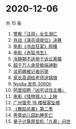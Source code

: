 # 2020-12-06

共 15 条

<!-- BEGIN -->
<!-- 最后更新时间 Sun Dec 06 2020 14:04:59 GMT+0800 (CST) -->
1. [警察「注视」女生溺亡](https://www.zhihu.com/search?q=警察注视女生溺亡)
1. [肖战《演员请就位》决赛](https://www.zhihu.com/search?q=肖战演员请就位)
1. [电影《冷血狂宴》网播](https://www.zhihu.com/search?q=冷血狂宴)
1. [电影《赤狐书生》](https://www.zhihu.com/search?q=赤狐书生)
1. [冷静期不适用于诉讼离婚](https://www.zhihu.com/search?q=离婚冷静期)
1. [超千万人承受极端通勤](https://www.zhihu.com/search?q=极端通勤)
1. [谈莉娜被记者问哭](https://www.zhihu.com/search?q=谈莉娜)
1. [家长高调给老师送锦旗](https://www.zhihu.com/search?q=家长送锦旗)
1. [Nvidia 发布 3060ti ](https://www.zhihu.com/search?q=3060ti)
1. [阿里招聘「凶宅试住主播」](https://www.zhihu.com/search?q=凶宅试住主播)
1. [电影《怪物猎人》上映](https://www.zhihu.com/search?q=怪物猎人电影)
1. [广州蛋壳 18 楼租客坠楼](https://www.zhihu.com/search?q=广州蛋壳坠楼)
1. [ 《舞蹈风暴》第二季](https://www.zhihu.com/search?q=舞蹈风暴第二季)
1. [男童幼儿园趴睡死亡](https://www.zhihu.com/search?q=幼儿园午睡死亡)
1. [量子计算原型机「九章」问世](https://www.zhihu.com/search?q=九章)
<!-- END -->

